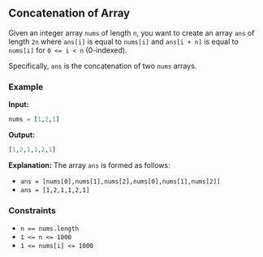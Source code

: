 ## Concatenation of Array

Given an integer array `nums` of length `n`, you want to create an array `ans` of length `2n` where `ans[i]` is equal to `nums[i]` and `ans[i + n]` is equal to `nums[i]` for `0 <= i < n` (0-indexed).

Specifically, `ans` is the concatenation of two `nums` arrays.

### Example

**Input:**
```python
nums = [1,2,1]
```

**Output:**
```python
[1,2,1,1,2,1]
```

**Explanation:**
The array `ans` is formed as follows:
- `ans = [nums[0],nums[1],nums[2],nums[0],nums[1],nums[2]]`
- `ans = [1,2,1,1,2,1]`

### Constraints

- `n == nums.length`
- `1 <= n <= 1000`
- `1 <= nums[i] <= 1000`
